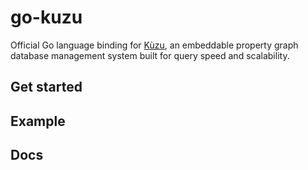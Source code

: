 # go-kuzu
Official Go language binding for [Kùzu](https://github.com/kuzudb/kuzu), an embeddable property graph database management system built for query speed and scalability.

## Get started


## Example

## Docs
